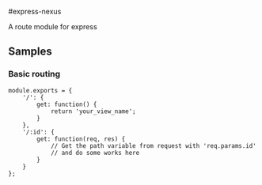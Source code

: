 #express-nexus


A route module for express

## Samples
### Basic routing
```
module.exports = {
    '/': {
        get: function() {
            return 'your_view_name';
        }
    },
    '/:id': {
        get: function(req, res) {
            // Get the path variable from request with 'req.params.id'
            // and do some works here
        }
    }
};
```